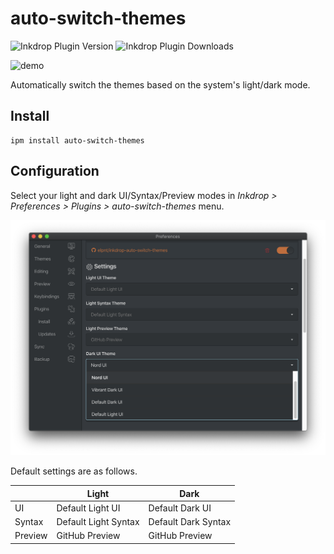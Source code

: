 # auto-switch-themes
![Inkdrop Plugin Version](https://inkdrop-plugin-badge.vercel.app/api/version/auto-switch-themes&style=flat)
![Inkdrop Plugin Downloads](https://inkdrop-plugin-badge.vercel.app/api/downloads/auto-switch-themes&style=flat)

![demo](./img/demo.gif)

Automatically switch the themes based on the system's light/dark mode.

## Install
```
ipm install auto-switch-themes
```

## Configuration
Select your light and dark UI/Syntax/Preview modes in *Inkdrop > Preferences > Plugins > auto-switch-themes* menu.

![config](./img/config.png)

Default settings are as follows.

|         | Light                | Dark                |
| ------- | -------------------- | ------------------- |
| UI      | Default Light UI     | Default Dark UI     |
| Syntax  | Default Light Syntax | Default Dark Syntax |
| Preview | GitHub Preview       | GitHub Preview      |